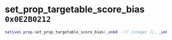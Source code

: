 # set_prop_targetable_score_bias `0x0E2B0212`

```lua
natives.prop.set_prop_targetable_score_bias(_unk0 --[[ integer ]], _unk1 --[[ integer ]])
```